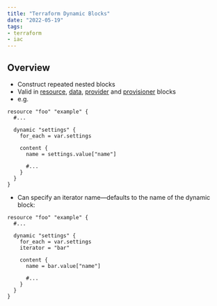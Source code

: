 ```yaml
---
title: "Terraform Dynamic Blocks"
date: "2022-05-19"
tags:
- terraform
- iac
---
```


## Overview

- Construct repeated nested blocks
- Valid in [resource](notes/Terraform%20Resources.md), [data](notes/Terraform%20Data%20Sources.md), [provider](notes/Terraform%20Providers.md) and [provisioner](notes/Terraform%20Provisioners.md) blocks
- e.g.

```hcl
resource "foo" "example" {
  #...

  dynamic "settings" {
    for_each = var.settings

    content {
      name = settings.value["name"]

      #...
    }
  }
}
```

- Can specify an iterator name—defaults to the name of the dynamic block:

```hcl
resource "foo" "example" {
  #...

  dynamic "settings" {
    for_each = var.settings
    iterator = "bar"

    content {
      name = bar.value["name"]

      #...
    }
  }
}
```
